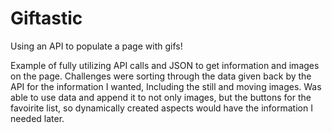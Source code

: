 # Giftastic
Using an API to populate a page with gifs!

Example of fully utilizing API calls and JSON to get information and images on the page. 
Challenges were sorting through the data given back by the API for the information I wanted,
Including the still and moving images. 
Was able to use data and append it to not only images, but the buttons for the favoirite list,
so dynamically created aspects would have the information I needed later. 
